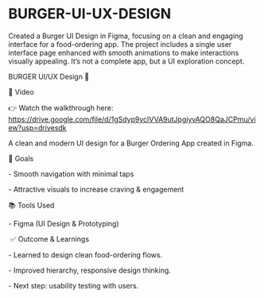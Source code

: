 # BURGER-UI-UX-DESIGN

Created a Burger UI Design in Figma, focusing on a clean and engaging interface for a food-ordering app. The project includes a single user interface page enhanced with smooth animations to make interactions visually appealing. It’s not a complete app, but a UI exploration concept.

BURGER UI/UX Design 🍔



🎥 Video

👉 Watch the walkthrough here: [https://drive.google.com/file/d/1gSdyp9ycIVVA9utJpgiyvAQO8QaJCPmu/view?usp=drivesdk ](https://drive.google.com/file/d/1gSdyp9ycIVVA9utJpgiyvAQO8QaJCPmu/view?usp=drivesdk)



A clean and modern UI design for a Burger Ordering App created in Figma.



🎯 Goals

\- Smooth navigation with minimal taps

\- Attractive visuals to increase craving \& engagement



📚 Tools Used

\- Figma (UI Design \& Prototyping)





 ✅ Outcome \& Learnings

\- Learned to design clean food-ordering flows.

\- Improved hierarchy, responsive design thinking.

\- Next step: usability testing with users.

